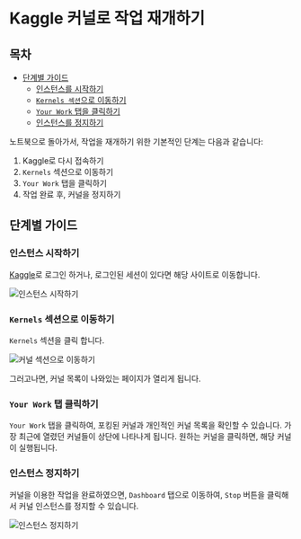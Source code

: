 # Kaggle 커널로 작업 재개하기

## 목차
- [단계별 가이드](#step_by_step)
  - [인스턴스를 시작하기](#start_instance)
  - [`Kernels 섹션`으로 이동하기](#go_to_kernels)
  - [`Your Work` 탭을 클릭하기](#click_work_tab)
  - [인스턴스를 정지하기](#stop_instance)

노트북으로 돌아가서, 작업을 재개하기 위한 기본적인 단계는 다음과 같습니다:

1. Kaggle로 다시 접속하기
2. `Kernels` 섹션으로 이동하기
3. `Your Work` 탭을 클릭하기
4. 작업 완료 후, 커널을 정지하기

## 단계별 가이드 <span id="step_by_step"></span>

### 인스턴스 시작하기 <span id="start_instance"></span>
[Kaggle](https://www.kaggle.com/)로 로그인 하거나, 로그인된 세션이 있다면 해당 사이트로 이동합니다.

![인스턴스 시작하기](https://course.fast.ai/images/kaggle/homepage.png)

### `Kernels` 섹션으로 이동하기 <span id="go_to_kernels"></span>
`Kernels` 섹션을 클릭 합니다.

![커널 섹션으로 이동하기](https://course.fast.ai/images/kaggle/your_work.png)

그러고나면, 커널 목록이 나와있는 페이지가 열리게 됩니다.

### `Your Work` 탭 클릭하기 <span id="click_work_tab"></span>

`Your Work` 탭을 클릭하여, 포킹된 커널과 개인적인 커널 목록을 확인할 수 있습니다. 가장 최근에 열렸던 커널들이 상단에 나타나게 됩니다. 원하는 커널을 클릭하면, 해당 커널이 실행됩니다.

### 인스턴스 정지하기 <span id="stop_instance"></span>

커널을 이용한 작업을 완료하였으면, `Dashboard` 탭으로 이동하여, `Stop` 버튼을 클릭해서 커널 인스턴스를 정지할 수 있습니다.

![인스턴스 정지하기](https://course.fast.ai/images/kaggle/stop.png)
